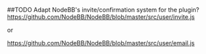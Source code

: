 ##TODO
Adapt NodeBB's invite/confirmation system for the plugin?
https://github.com/NodeBB/NodeBB/blob/master/src/user/invite.js

or

https://github.com/NodeBB/NodeBB/blob/master/src/user/email.js
